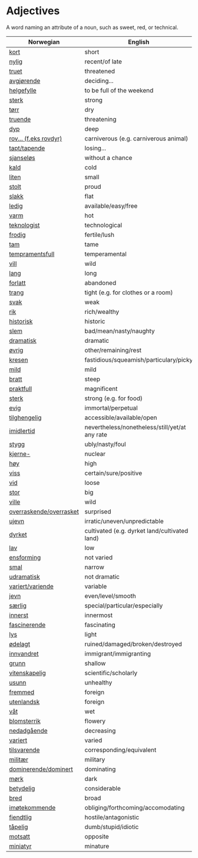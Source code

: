 # Adjectives

A word naming an attribute of a noun, such as sweet, red, or technical.

| Norwegian | English |
| --- | --- |
| [kort](https://www.ordnett.no/search?language=no&phrase=kort) | short |
| [nylig](https://www.ordnett.no/search?language=no&phrase=nylig) | recent/of late |
| [truet](https://www.ordnett.no/search?language=no&phrase=truet) | threatened |
| [avgjørende](https://www.ordnett.no/search?language=no&phrase=avgjørende) | deciding... |
| [helgefylle](https://www.ordnett.no/search?language=no&phrase=helgefylle) | to be full of the weekend |
| [sterk](https://www.ordnett.no/search?language=no&phrase=sterk) | strong |
| [tørr](https://www.ordnett.no/search?language=no&phrase=tørr) | dry |
| [truende](https://www.ordnett.no/search?language=no&phrase=truende) | threatening |
| [dyp](https://www.ordnett.no/search?language=no&phrase=dyp) | deep |
| [rov... (f.eks rovdyr)](https://www.ordnett.no/search?language=no&phrase=rov...%20(f.eks%20rovdyr)) | carniverous (e.g. carniverous animal) |
| [tapt/tapende](https://www.ordnett.no/search?language=no&phrase=tapt/tapende) | losing... |
| [sjanseløs](https://www.ordnett.no/search?language=no&phrase=sjanseløs) | without a chance |
| [kald](https://www.ordnett.no/search?language=no&phrase=kald) | cold |
| [liten](https://www.ordnett.no/search?language=no&phrase=liten) | small |
| [stolt](https://www.ordnett.no/search?language=no&phrase=stolt) | proud |
| [slakk](https://www.ordnett.no/search?language=no&phrase=slakk) | flat |
| [ledig](https://www.ordnett.no/search?language=no&phrase=ledig) | available/easy/free |
| [varm](https://www.ordnett.no/search?language=no&phrase=varm) | hot |
| [teknologist](https://www.ordnett.no/search?language=no&phrase=teknologist) | technological |
| [frodig](https://www.ordnett.no/search?language=no&phrase=frodig) | fertile/lush |
| [tam](https://www.ordnett.no/search?language=no&phrase=tam) | tame |
| [tempramentsfull](https://www.ordnett.no/search?language=no&phrase=tempramentsfull) | temperamental |
| [vill](https://www.ordnett.no/search?language=no&phrase=vill) | wild |
| [lang](https://www.ordnett.no/search?language=no&phrase=lang) | long |
| [forlatt](https://www.ordnett.no/search?language=no&phrase=forlatt) | abandoned |
| [trang](https://www.ordnett.no/search?language=no&phrase=trang) | tight (e.g. for clothes or a room) |
| [svak](https://www.ordnett.no/search?language=no&phrase=svak) | weak |
| [rik](https://www.ordnett.no/search?language=no&phrase=rik) | rich/wealthy |
| [historisk](https://www.ordnett.no/search?language=no&phrase=historisk) | historic |
| [slem](https://www.ordnett.no/search?language=no&phrase=slem) | bad/mean/nasty/naughty |
| [dramatisk](https://www.ordnett.no/search?language=no&phrase=dramatisk) | dramatic |
| [øvrig](https://www.ordnett.no/search?language=no&phrase=øvrig) | other/remaining/rest |
| [kresen](https://www.ordnett.no/search?language=no&phrase=kresen) | fastidious/squeamish/particulary/picky |
| [mild](https://www.ordnett.no/search?language=no&phrase=mild) | mild |
| [bratt](https://www.ordnett.no/search?language=no&phrase=bratt) | steep |
| [praktfull](https://www.ordnett.no/search?language=no&phrase=praktfull) | magnificent |
| [sterk](https://www.ordnett.no/search?language=no&phrase=sterk) | strong (e.g. for food) |
| [evig](https://www.ordnett.no/search?language=no&phrase=evig) | immortal/perpetual |
| [tilghengelig](https://www.ordnett.no/search?language=no&phrase=tilghengelig) | accessible/available/open |
| [imidlertid](https://www.ordnett.no/search?language=no&phrase=imidlertid) | nevertheless/nonetheless/still/yet/at any rate |
| [stygg](https://www.ordnett.no/search?language=no&phrase=stygg) | ubly/nasty/foul |
| [kjerne-](https://www.ordnett.no/search?language=no&phrase=kjerne-) | nuclear |
| [høy](https://www.ordnett.no/search?language=no&phrase=høy) | high |
| [viss](https://www.ordnett.no/search?language=no&phrase=viss) | certain/sure/positive |
| [vid](https://www.ordnett.no/search?language=no&phrase=vid) | loose |
| [stor](https://www.ordnett.no/search?language=no&phrase=stor) | big |
| [ville](https://www.ordnett.no/search?language=no&phrase=ville) | wild |
| [overraskende/overrasket](https://www.ordnett.no/search?language=no&phrase=overraskende/overrasket) | surprised |
| [ujevn](https://www.ordnett.no/search?language=no&phrase=ujevn) | irratic/uneven/unpredictable |
| [dyrket](https://www.ordnett.no/search?language=no&phrase=dyrket) | cultivated (e.g. dyrket land/cultivated land) |
| [lav](https://www.ordnett.no/search?language=no&phrase=lav) | low |
| [ensforming](https://www.ordnett.no/search?language=no&phrase=ensforming) | not varied |
| [smal](https://www.ordnett.no/search?language=no&phrase=smal) | narrow |
| [udramatisk](https://www.ordnett.no/search?language=no&phrase=udramatisk) | not dramatic |
| [variert/variende](https://www.ordnett.no/search?language=no&phrase=variert/variende) | variable |
| [jevn](https://www.ordnett.no/search?language=no&phrase=jevn) | even/level/smooth |
| [særlig](https://www.ordnett.no/search?language=no&phrase=særlig) | special/particular/especially |
| [innerst](https://www.ordnett.no/search?language=no&phrase=innerst) | innermost |
| [fascinerende](https://www.ordnett.no/search?language=no&phrase=fascinerende) | fascinating |
| [lys](https://www.ordnett.no/search?language=no&phrase=lys) | light |
| [ødelagt](https://www.ordnett.no/search?language=no&phrase=ødelagt) | ruined/damaged/broken/destroyed |
| [innvandret](https://www.ordnett.no/search?language=no&phrase=innvandret) | immigrant/immigranting |
| [grunn](https://www.ordnett.no/search?language=no&phrase=grunn) | shallow |
| [vitenskapelig](https://www.ordnett.no/search?language=no&phrase=vitenskapelig) | scientific/scholarly |
| [usunn](https://www.ordnett.no/search?language=no&phrase=usunn) | unhealthy |
| [fremmed](https://www.ordnett.no/search?language=no&phrase=fremmed) | foreign |
| [utenlandsk](https://www.ordnett.no/search?language=no&phrase=utenlandsk) | foreign |
| [våt](https://www.ordnett.no/search?language=no&phrase=våt) | wet |
| [blomsterrik](https://www.ordnett.no/search?language=no&phrase=blomsterrik) | flowery |
| [nedadgående](https://www.ordnett.no/search?language=no&phrase=nedadgående) | decreasing |
| [variert](https://www.ordnett.no/search?language=no&phrase=variert) | varied |
| [tilsvarende](https://www.ordnett.no/search?language=no&phrase=tilsvarende) | corresponding/equivalent |
| [militær](https://www.ordnett.no/search?language=no&phrase=militær) | military |
| [dominerende/dominert](https://www.ordnett.no/search?language=no&phrase=dominerende/dominert) | dominating |
| [mørk](https://www.ordnett.no/search?language=no&phrase=mørk) | dark |
| [betydelig](https://www.ordnett.no/search?language=no&phrase=betydelig) | considerable |
| [bred](https://www.ordnett.no/search?language=no&phrase=bred) | broad |
| [imøtekommende](https://www.ordnett.no/search?language=no&phrase=imøtekommende) | obliging/forthcoming/accomodating |
| [fiendtlig](https://www.ordnett.no/search?language=no&phrase=fiendtlig) | hostile/antagonistic |
| [tåpelig](https://www.ordnett.no/search?language=no&phrase=tåpelig) | dumb/stupid/idiotic |
| [motsatt](https://www.ordnett.no/search?language=no&phrase=motsatt) | opposite |
| [miniatyr](https://www.ordnett.no/search?language=no&phrase=miniatyr) | minature |

